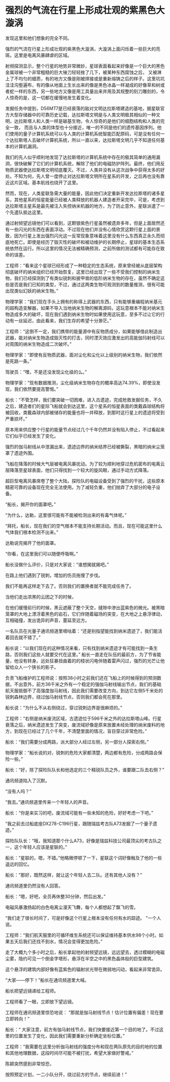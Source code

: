 # 强烈的气流在行星上形成壮观的紫黑色大漩涡

发现这里和他们想象的完全不同。

强烈的气流在行星上形成壮观的紫黑色大漩涡，大漩涡上面闪烁着一些巨大的亮斑。这里是电离风暴肆虐的区域。

射频探测显示，整个行星的地势非常微妙，星球表面看起来好像是一个巨大的黑色金属球被一个非常粗糙的巨大锉刀轻轻挫了几下，被某种东西腐蚀之后， 又被淋上了不均匀的蜡质，有的地方又像是刚被焊接或是重新熔铸之后的样子。这里坑坑洼洼沟壑遍布，有的像从地面上生长出来的像是黑色冰晶一样凝成的好像草和树或者蛇一样的东西，另一些地方又像是用工具量出来并用及其规整的刻刀雕刻的，令人惊奇的是，这一切都在缓慢地发生着变化。

发掘任务中提到，D56MT7是已经衰落的敌对文明达拉斯塔建造的基地，据星联官方大型存储器中的可靠历史记载，达拉斯塔文明是与人类文明极其相似的一种文明，达拉斯塔人和人类一样是碳基生物，令人惊奇的是他们的细胞结构和人类的完全一致， 而且与人类的体型也十分接近，唯一的不同是他们的遗传基因序列。他们使用的量子计算机系统可以与人类的计算机系统智能匹配原码，可是没有任何一个达拉斯塔人去破坏计算机系统，所以一直以来，达拉斯塔文明几乎不知道任何基本的计算机漏洞。

我们的先人似乎顺利地发现了达拉斯塔的计算机系统中存在的极其简单的通用漏洞，很快破解了它们的计算机系统，解除了他们的电磁防护阵列。最终，他们用反物质武器使达拉斯塔文明彻底覆灭。不过，人类并没有从这次战争中获得太多的好处。不知为何，先人曾一度停止对达拉斯塔文明所在星系的开发，之后再也没有靠近这片区域。基本航线也绕开了这里。

然而，现在，人类星联急需大量的能量，因此他们决定重新开发达拉斯塔的诸多星系，其他星系的恒星能量已经被人类释放的机器人建造者开采完毕，可是，考虑到达拉斯塔主星系是最先被注入失控纳米机器的地方，为了防止意外，星联派遣了一个先遣队抵达这里。

通过射频望远镜他们可以看到，这颗银紫色行星虽然被遗弃多年，但是上面居然还有一些闪光的东西在表面浮动。不过现在他们并没有心情欣赏这颗行星上面的景致，因为行星上发出强烈闪光这一反常现象意味着这里没有什么东西真正永久而彻底地死亡。即使是经历了毁灭性的破坏和被动维护的长期停止，星球的基本生态系统依然在运行。所以这里的情况无法被精确预测，之前所做的测试都有可能存在致命的误差。

工程师：“看来这个星球已经形成了一种稳定的生态系统，原来曾经被从底层架构彻底破坏的纳米组织已经开始恢复，这里已经出现了一些不受我们控制的纳米生物，我们已经探测到了有类似锐刺和披甲兽的低阶纳米生物的存在，虽然不确定这些是否是我们已知的类型，不过，通过这两类生物可观测到的数量推测，很有可能出现类似幻妖的纳米生物。”

物理学家：“我们现在手头上拥有的称得上武器的东西，只有能够重编程纳米基元的超构造变解器，如果不导入当地纳米生物的解离源码，这玩意根本不能对纳米生物造成多大的破坏，现在我们遇到纳米生物时如果使用这玩意，至多不过让它的行动有一丝延迟，由此看来，我们生存的希望十分渺茫。”

工程师：“这倒不一定，我们携带的能量源中有反物质成分，如果能够借此制造出武器，能对纳米生物造成毁灭性的打击，同时湮灭效应激发出的高能伽玛射线可以对周围的纳米生物造成二次破坏。”

物理学家：“即使有反物质武器，面对尘化和尘化以上级别的纳米生物，我们依然是死路一条。”

驾驶员：“嘿，不是还没发现尘化级的么。”

物理学家：“现有数据推测，尘化级纳米生物存在的概率高达74.39%，即使没发现，我们依然要提高警惕。”

船长：“不管怎样，我们要突破一切困难，进入古遗迹，完成抢救发掘任务，不久之后，建造者们的星际飞船就会到达这里，这个星系的恒星表面的类戴森球结构将被回收，类戴森球内部被储存的能量也将一并释放，到那时这行星上的遗迹将受到严重损坏。”

原本用来供应整个行星的能量节点经过几个千年仍然并没有陷入停止，不过看起来它们似乎已经发生了变化。

强烈的伽马射线从中泄漏出来，遗迹边界的纳米结界已经被撕裂，黑暗的纳米尘笼罩了遗迹外围。

飞船在降落的时候大气层被电离风暴扰动。为了较为顺利地穿过危机密布的电离云层降落至星球表面，他们只得找到一个较大的旋风眼，通过手动方式降落。

超巨型电离风暴席卷了整个大陆，探险队的电磁设备受到了强烈的干扰，这些原本精密可靠的设备现在完全无法使用。为了减轻负重，他们抛弃了大部分的电子设备。

“船长，揭开你的面罩吧。”

“为什么，达勒，这里很可能有不能被检测出来的有毒气体呢。”

“拜托，船长，现在我们的空气根本不能支持长期活动。而且，现在可能这里什么气体我们根本检测不出来。”

达勒说完揭开了他的面罩。

“你看，在这里我们可以随便呼吸啊。”

船长没做什么评价，只是对大家说：“谁想揭就揭吧。”

在路上他们遇到了锐刺，增加的伤员拖慢了步伐。

我们不能再这样走下去了。否则我们的置换者就不能完成任务了。

当他们走出浓黑的云团之下的时候，

在他们缓慢前行的时候，黑云遮蔽了整个天空，缝隙中渗出蓝紫色的微光。被黑暗笼罩的大地上漂浮着黑色的岩石，它们伴随着磁场的突变，在大地之上悬浮律动，互相碰撞，发出诡异的声音，蔓延至远方。

一名队员在光量子通讯频道里嘀咕着：“还是别指望能找到纳米遗迹了，我们能活着回去就不错了。”

船长说：“以我们现在的这种情况来看，只有找到纳米遗迹才有可能找到一条生路，否则我们这些人就要交代在这里。” 船长一直走在队伍的最前方，为了节省能量，他没有转身。远处狂暴扭曲着的的枝状闪电伴随着雷声闪过，强烈的光芒让他留给众人一个狭长的影子。

负责飞船维护的工程师说：按照38小时之前我们还在飞船上的时候得到的预测数据，不出意外，前方36千米之外有一个稳定的强伽马射线输出节点，我们的基础航天服抵御不了高强度伽马射线，因此我们需要改变方向，到达它左侧5千米处的锐刺森林边界，绕过伽马射线节点，否则我们都会死在那里。

船长说：“为什么不从右侧绕过，穿过锐刺边界是很麻烦的。”

工程师：“右侧是纳米废流区域，古遗迹位于596千米之外的达拉斯塔山峰。行星衰落之后，纳米遗迹发生了突变，废流域好像是原来放置未经处理的纳米废料的地方，到现在已经过了几个千年，不清楚里面的情况，盲目穿过非常危险。”

船长：“我们需要分成两路，派大部分人经过左侧，另一部分人探索右侧。”

物理学家：“船长说的对，锐刺的危险大家都清楚，两边都有危险，分成两路会保险一些。”

船长：“好，除了探险队队长和他选定的三个精锐队员之外，谁要跟二队去右侧？”

通讯频道陷入了沉默。

“没有人吗？”

“我去。”通讯频道里传来一个年轻人的声音。

船长：“你是来实习的吧，废流域可能有一些未知的危险，好好考虑一下吧。”

“我之前去过船底座DX278-C196行星，跟随瑞兹考古队A73发掘了一个量子遗迹。”

探险队队长：“哦，我知道那个什么A73，好像是瑞兹科技公司最顶尖的考古队之一，这个年轻人应该是星联的。”

船长：“星联的，嗯，不错。”他略微停顿了一下，星联这个词好像触及了他的一些遥远的回忆。

船长：”那好，既然这样，就让这个年轻人去二队。还有其他人没有？”

通讯频道里仍然没有人回答。

船长：“嗯，好吧，全员再休整30分钟，然后出发。”

电磁风暴激扬起的白色电离尘漫天飞舞，每个人都想起了飘飞的雪。

“我们走了很长时间了，可是好像这个行星上根本没有任何有水的踪迹。 ”一个人说。

工程师：“我们航天服里的可循环维生系统还可以保证维持基本供水98个小时。如果五天后我们还找不到水，情况会变得更加危险。”

走了大概九个多小时之后，船长拿起他的射频望远镜，远远望去，透过模糊的电磁尘雾，隐约可见一个倒金字塔形，悬浮在半空之中的黑色晶体般的巨型建筑。

这个悬浮的建筑内部好像有蓝紫色的辐射状光带在微弱地闪动，看起来非常诡异。

“大家——停下！”船长在通讯频道里大喊。

船长把望远镜递给工程师。

工程师看了一眼，立即放下望远镜。

工程师在通讯频道里惊恐地说： “那就是伽马射线节点！估计位置有偏差！现在要立即转向！”

船长：“ 大家注意，前方有伽马射线节点，我们快要接近第一个目的地了。不过这里的位置发生了变化，因此我们需要重新分析确定坐标位置。”

工程师：“我需要在这里分析伽马射线的强度分布和现在两队原先的目的地的位置和其他地理数据，这段时间尽可能不被打扰，希望大家做好警戒。”

陈颖突然感到非常惊恐，

按照预定计划，一二小队分开，绕过前方的节点，继续前进！”

